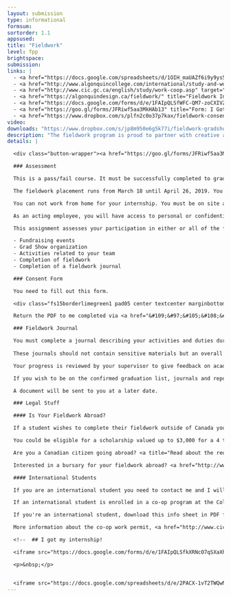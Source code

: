 ```yaml
---
layout: submission
type: informational
formsum:
sortorder: 1.1
appsused:
title: "Fieldwork"
level: fpp
brightspace: 
submission:
links: |
  - <a href="https://docs.google.com/spreadsheets/d/1OIH_maUAZf6i9y9ys5MU1TMFYiWTkSs9EK_noNnZR5E/edit?usp=sharing" target="_blank" title="Activity Log Spreadsheet">Activity Log Spreadsheet</a>
  - <a href="http://www.algonquincollege.com/international/study-and-work-abroad-2018/placement-abroad/" target="_blank" title="Fieldwork Abroad?">Fieldwork Abroad?</a>
  - <a href="http://www.cic.gc.ca/english/study/work-coop.asp" target="_blank" title="Fieldwork Info for Employers">Internation Student Work Permit</a>
  - <a href="https://algonquindesign.ca/fieldwork/" title="Fieldwork Info for Employers" target="_blank">Fieldwork Info for Employers</a>
  - <a href="https://docs.google.com/forms/d/e/1FAIpQLSfWFC-QM7-zoCXIVZZcprjPr9TaHt9B_ZlixE3Krz9-QVaxbA/viewform" title="Employers Fieldwork Request" target="_blank">Employers Fieldwork Request</a>
  - <a href="https://goo.gl/forms/JFRiwf5aa3MkHAb13" title="Form: I Got My Fieldwork!" target="_blank">I Got My Fieldwork!</a>
  - <a href="https://www.dropbox.com/s/plfn2c0o37p7kax/fieldwork-consent-form-2019.pdf.zip?dl=1" title="Fieldwork Consent Form">Fieldwork Consent Form PDF</a>
video: 
downloads: "https://www.dropbox.com/s/jp8m950e6g5k77i/fieldwork-gradshow-downloads.zip?dl=1"
description: "The fieldwork program is proud to partner with creative agencies in Canada's National Capital Region and around the world. The goal of our fieldwork program is to initiate our students to the professional practice of graphic design in a safe, stimulating and productive workplace."
details: |

  <div class="button-wrapper"><a href="https://goo.gl/forms/JFRiwf5aa3MkHAb13" title="I Got My Fieldwork" target="_blank" class="button">I Got My Fieldwork</a></div>

  ### Assessment

  This is a pass/fail course. It must be successfully completed to graduate from the Graphic Design program.

  The fieldwork placement runs from March 18 until April 26, 2019. You need to complete 180hrs during the 6 week period (30hrs/week). Students are expected to work the same hours as other employees.

  You can not work from home for your internship. You must be on site at your employer's place of business and be supervised.

  As an acting employee, you will have access to personal or confidential information about the firms and clients they are working with. You must recognize the importance of maintaining confidentiality. Failure to do so constitutes a serious breach of ethics which may result in expulsion from the placement. This would incur an 'incomplete' grade, which would mean you would need to repeat this course the next year.

  This assignment assesses your participation in either or all of the following:

  - Fundraising events
  - Grad Show organization
  - Activities related to your team
  - Completion of fieldwork
  - Completion of a fieldwork journal

  ### Consent Form

  You need to fill out this form.

  <div class="fs15borderlimegreen1 pad05 center textcenter marginbottom10"><a href="https://www.dropbox.com/s/plfn2c0o37p7kax/fieldwork-consent-form-2019.pdf.zip?dl=1" title="Fieldwork Consent Form" target="_blank" class="orange">Download Consent Form</a></div>

  Return the PDF to me completed via <a href="&#109;&#97;&#105;&#108;&#116;&#111;&#58;&#112;&#97;&#114;&#97;&#100;&#105;&#97;&#64;&#97;&#108;&#103;&#111;&#110;&#113;&#117;&#105;&#110;&#99;&#111;&#108;&#108;&#101;&#103;&#101;&#46;&#99;&#111;&#109;">e-mail</a>.

  ### Fieldwork Journal

  You must complete a journal describing your activities and duties during fieldwork.
  
  These journals should not contain sensitive materials but an overall log of type of work done at your place of work.

  Your progress is reviewed by your supervisor to give feedback on academic performance, attendance and attitude. The program coordinator(s) may visit each workplace site during the six weeks to discuss the student’s progress with the employer, or discuss progress through a telephone conversation.

  If you wish to be on the confirmed graduation list, journals and reports must be submitted no later than two days before the conclusion of the placement.

  A document will be sent to you at a later date.

  ### Legal Stuff

  #### Is Your Fieldwork Abroad?

  If a student wishes to complete their fieldwork outside of Canada you should contact the Centre for International Studies here at the college for information about studies outside of Canada. Go to the link Apply for Funding&nbsp;to get additional information about study or work internationally.

  You could be eligible for a scholarship valued up to $3,000 for a 4 to 8 week placement.

  Are you a Canadian citizen going abroad? <a title="Read about the requirements" href="https://www.algonquincollege.com/international/" target="_blank" rel="noopener">Read about the requirements</a>.

  Interested in a bursary for your fieldwork abroad? <a href="http://www.algonquincollege.com/international/study-and-work-abroad-2018/placement-abroad/" target="_blank">Read more...</a>

  #### International Students

  If you are an international student you need to contact me and I will supply you with a required letter that you have to have signed by me to enable your eligibility to work in Canada for the required 6 weeks of placement in order for you to graduate.

  If an international student is enrolled in a co-op program at the College, the Cooperative Education office will assist the student in obtaining a work permit.

  If you're an international student, download this info sheet in PDF format from the downloads link.

  More information about the co-op work permit, <a href="http://www.cic.gc.ca/english/study/work-coop.asp" target="_blank">is found here</a>

  <!--  ## I got my internship!

  <iframe src="https://docs.google.com/forms/d/e/1FAIpQLSfkXRNcO7qSXaXhlLhSeFpLZpcqgHMiG_j5Pwi-_2z1dA_yeQ/viewform?embedded=true" width="760" height="1200">Loading...</iframe>

  <p>&nbsp;</p>


  <iframe src="https://docs.google.com/spreadsheets/d/e/2PACX-1vT2TWQwNcXNPy_WIEmDPvYbd7_kEgiH1Oqiv_hbChdkbLJvXU_uWjMl37K6SQTBvFr8hCCtS6H8kaRA/pubhtml?widget=true&amp;headers=false" width="760" height="1000"></iframe> -->
---
```

